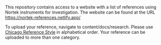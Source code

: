 This repository contains access to a website with a list of references using Nortek instruments for investigation. The website can be found at the URL https://nortek-references.netlify.app/ 

To upload your reference, navigate to content/docs/research. Please use [Chicago Reference Style](https://www.chicagomanualofstyle.org/tools_citationguide.html) in alphabetical order. Your reference can be uploaded to more than one category.


